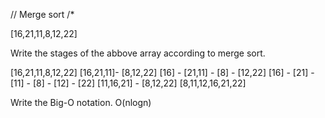 // Merge sort
/*

[16,21,11,8,12,22]

Write the stages of the abbove array according to merge sort.

[16,21,11,8,12,22]
[16,21,11]- [8,12,22]
[16] - [21,11] - [8] - [12,22]
[16] - [21] - [11] - [8] - [12] - [22]
[11,16,21] - [8,12,22]
[8,11,12,16,21,22]

Write the Big-O notation.
O(nlogn)

